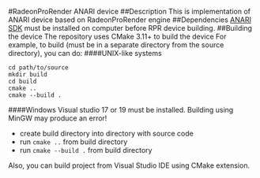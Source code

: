 #RadeonProRender ANARI device
##Description
This is implementation of ANARI device based on RadeonProRender engine
##Dependencies
[ANARI SDK](https://github.com/KhronosGroup/ANARI-SDK) must be installed on computer before RPR device building.
##Building the device
The repository uses CMake 3.11+ to build the device
For example, to build (must be in a separate directory from the source directory), you can do:
####UNIX-like systems
```shell
cd path/to/source
mkdir build
cd build
cmake ..
cmake --build .
```
####Windows
Visual studio 17 or 19 must be installed. Building using MinGW may produce an error!
* create build directory into directory with source code
* run `cmake ..` from build directory
* run `cmake --build .` from build directory

Also, you can build project from Visual Studio IDE using CMake extension.